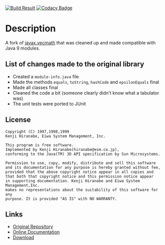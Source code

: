[![Build Result](https://api.travis-ci.org/RalleYTN/javax-vecmath.svg?branch=master)](https://travis-ci.org/RalleYTN/javax-vecmath)
[![Codacy Badge](https://api.codacy.com/project/badge/Grade/60d897fa72f349a6bee5984be6a29caa)](https://www.codacy.com/app/ralph.niemitz/javax-vecmath?utm_source=github.com&amp;utm_medium=referral&amp;utm_content=RalleYTN/javax-vecmath&amp;utm_campaign=Badge_Grade)

# Description

A fork of [javax.vecmath](https://github.com/kenjihiranabe/javax.vecmath) that was cleaned up and made compatible with Java 9 modules.

## List of changes made to the original library

- Created a `module-info.java` file
- Made the methods `equals`, `toString`, `hashCode` and `epsilonEquals` final
- Made all classes final
- Cleaned the code a bit (someone clearly didn't know what a tabulator was)
- The unit tests were ported to JUnit

## License

```
Copyright (C) 1997,1998,1999
Kenji Hiranabe, Eiwa System Management, Inc.

This program is free software.
Implemented by Kenji Hiranabe(hiranabe@esm.co.jp),
conforming to the Java(TM) 3D API specification by Sun Microsystems.

Permission to use, copy, modify, distribute and sell this software
and its documentation for any purpose is hereby granted without fee,
provided that the above copyright notice appear in all copies and
that both that copyright notice and this permission notice appear
in supporting documentation. Kenji Hiranabe and Eiwa System Management,Inc.
makes no representations about the suitability of this software for any
purpose. It is provided "AS IS" with NO WARRANTY.
```

## Links

- [Original Repository](https://github.com/kenjihiranabe/javax.vecmath)
- [Online Documentation](https://ralleytn.github.io/javax-vecmath/)
- [Download](https://github.com/RalleYTN/javax-vecmath/releases)